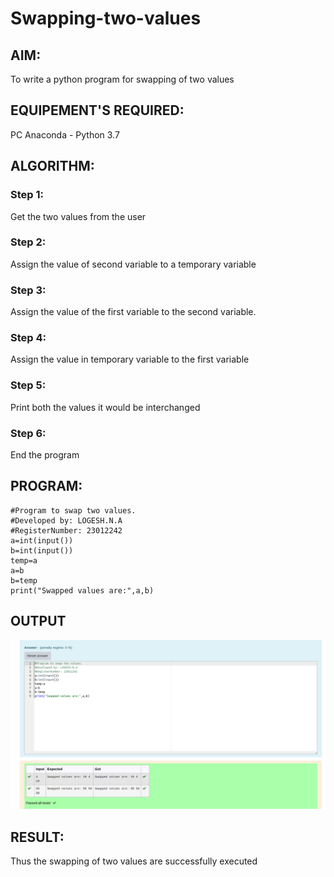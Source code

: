 # Swapping-two-values
## AIM:
To write a python program for swapping of two values
## EQUIPEMENT'S REQUIRED: 
PC
Anaconda - Python 3.7
## ALGORITHM: 
### Step 1:
Get the two values from the user
### Step 2: 
Assign the value of second variable to a temporary variable 
### Step 3: 
Assign the value of the first variable to the second variable.
### Step 4:  
Assign the value in temporary variable to the first variable
### Step 5: 
Print both the values it would be interchanged
### Step 6: 
End the program
## PROGRAM:
```
#Program to swap two values.
#Developed by: LOGESH.N.A
#RegisterNumber: 23012242
a=int(input())
b=int(input())
temp=a
a=b
b=temp
print("Swapped values are:",a,b)
```
## OUTPUT
![Alt text](Swappingoftwovariables.png)

## RESULT:
Thus the swapping of two values are successfully executed



